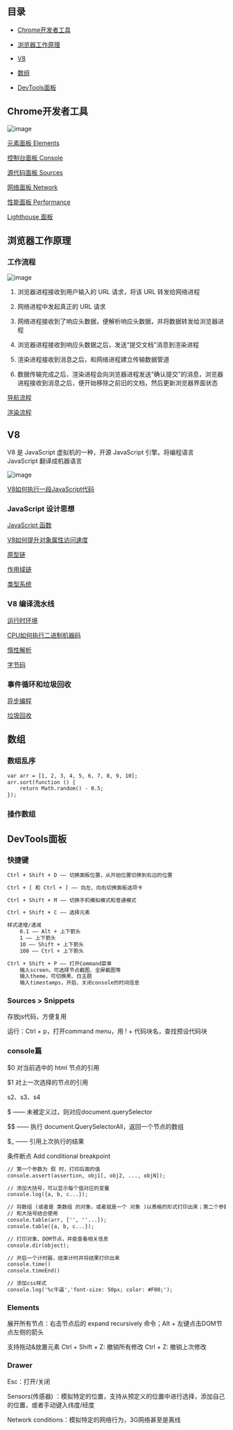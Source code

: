 
## 目录

- [Chrome开发者工具](#Chrome开发者工具)

- [浏览器工作原理](#浏览器工作原理)

- [V8](#V8)

- [数组](#数组)

- [DevTools面板](#DevTools面板)

## Chrome开发者工具

![image](https://github.com/xin113726/Blog/blob/master/imgs/devtools.png?raw=true)

[元素面板 Elements](https://github.com/xin113726/Blog/issues/1)

[控制台面板 Console](https://github.com/xin113726/Blog/issues/2)

[源代码面板 Sources](https://github.com/xin113726/Blog/issues/3)

[网络面板 Network](https://github.com/xin113726/Blog/issues/4)

[性能面板 Performance](https://github.com/xin113726/Blog/issues/5)

[Lighthouse 面板](https://github.com/xin113726/Blog/issues/6)

## 浏览器工作原理

### 工作流程

![image](https://github.com/xin113726/Blog/blob/master/imgs/page_show.png?raw=true)

1. 浏览器进程接收到用户输入的 URL 请求，将该 URL 转发给网络进程

2. 网络进程中发起真正的 URL 请求

3. 网络进程接收到了响应头数据，便解析响应头数据，并将数据转发给浏览器进程

4. 浏览器进程接收到响应头数据之后，发送“提交文档”消息到渲染进程

5. 渲染进程接收到消息之后，和网络进程建立传输数据管道

6. 数据传输完成之后，渲染进程会向浏览器进程发送“确认提交”的消息，浏览器进程接收到消息之后，便开始移除之前旧的文档，然后更新浏览器界面状态

[导航流程](https://github.com/xin113726/Blog/issues/7)

[渲染流程](https://github.com/xin113726/Blog/issues/8)

## V8

V8 是 JavaScript 虚拟机的一种，开源 JavaScript 引擎。将编程语言 JavaScript 翻译成机器语言

![image](https://github.com/xin113726/Blog/blob/master/imgs/v8.jpg?raw=true)

[V8如何执行一段JavaScript代码](https://github.com/xin113726/Blog/issues/9)

### JavaScript 设计思想

[JavaScript 函数](https://github.com/xin113726/Blog/issues/10)

[V8如何提升对象属性访问速度](https://github.com/xin113726/Blog/issues/11)

[原型链](https://github.com/xin113726/Blog/issues/12)

[作用域链](https://github.com/xin113726/Blog/issues/13)

[类型系统](https://github.com/xin113726/Blog/issues/14)

### V8 编译流水线

[运行时环境](https://github.com/xin113726/Blog/issues/15)

[CPU如何执行二进制机器码](https://github.com/xin113726/Blog/issues/16)

[惰性解析](https://github.com/xin113726/Blog/issues/17)

[字节码](https://github.com/xin113726/Blog/issues/18)

### 事件循环和垃圾回收

[异步编程](https://github.com/xin113726/Blog/issues/19)

[垃圾回收](https://github.com/xin113726/Blog/issues/20)

## 数组

### 数组乱序

``` html
var arr = [1, 2, 3, 4, 5, 6, 7, 8, 9, 10];
arr.sort(function () {
    return Math.random() - 0.5;
});
```

### 操作数组

## DevTools面板

### 快捷键

```` html
Ctrl + Shift + D —— 切换面板位置，从开始位置切换到右边的位置

Ctrl + [ 和 Ctrl + ] —— 向左、向右切换面板选项卡

Ctrl + Shift + M —— 切换手机模拟模式和普通模式

Ctrl + Shift + C —— 选择元素

样式递增/递减
    0.1 —— Alt + 上下箭头
    1 —— 上下箭头
    10 —— Shift + 上下箭头
    100 —— Ctrl + 上下箭头

Ctrl + Shift + P —— 打开Command菜单
    输入screen，可选择节点截图、全屏截图等
    输入theme，可切换黑、白主题
    输入timestamps，开启、关闭console的时间信息
````

### Sources > Snippets

存放js代码，方便复用
    
运行：Ctrl + p，打开command menu，用 ! + 代码块名，查找预设代码块

### console篇

$0 对当前选中的 html 节点的引用

$1 对上一次选择的节点的引用

s2、s3、s4

$ —— 未被定义过，则对应document.querySelector

$$ —— 执行 document.QuerySelectorAll，返回一个节点的数组

$_ —— 引用上次执行的结果

条件断点 Add conditional breakpoint

````html
// 第一个参数为 假 时，打印后面的值
console.assert(assertion, obj1[, obj2, ..., objN]);

// 添加大括号，可以显示每个值对应的变量
console.log({a, b, c...});

// 将数组 (或者是 类数组 的对象，或者就是一个 对象 )以表格的形式打印出来；第二个参数，传入你想要展示的列的名字
// 和大括号结合使用
console.table(arr, ['', ''...]);
console.table({a, b, c...});

// 打印对象、DOM节点，并能查看相关信息
console.dir(object);

// 开启一个计时器，结束计时并将结果打印出来
console.time()
console.timeEnd()

// 添加css样式
console.log('%c牛逼','font-size: 50px; color: #F00;');
````

### Elements

展开所有节点：右击节点后的 expand recursively 命令；Alt + 左键点击DOM节点左侧的箭头

支持拖动&放置元素
Ctrl + Shift + Z: 撤销所有修改
Ctrl + Z: 撤销上次修改

### Drawer

Esc：打开/关闭

Sensors(传感器) ：模拟特定的位置，支持从预定义的位置中进行选择，添加自己的位置，或者手动键入纬度/经度

Network conditions：模拟特定的网络行为，3G网络甚至是离线

